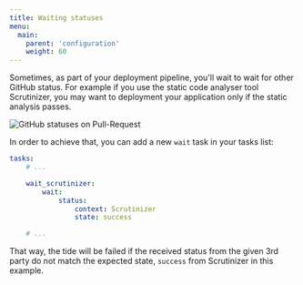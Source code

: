```yaml
---
title: Waiting statuses
menu:
  main:
    parent: 'configuration'
    weight: 60
---
```

Sometimes, as part of your deployment pipeline, you'll wait to wait for other GitHub status. For example if you use the static code analyser tool Scrutinizer, you may want to deployment your application only if the static analysis passes.

![GitHub statuses on Pull-Request](/images/github-statuses.png)

In order to achieve that, you can add a new `wait` task in your tasks list:

``` yaml
tasks:
    # ...

    wait_scrutinizer:
        wait:
            status:
                context: Scrutinizer
                state: success

    # ...
```
That way, the tide will be failed if the received status from the given 3rd party do not match the expected state, `success` from Scrutinizer in this example.

